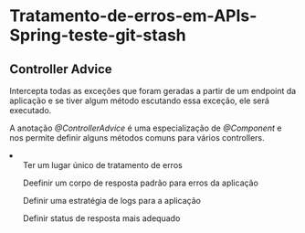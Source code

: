 # Tratamento-de-erros-em-APIs-Spring-teste-git-stash

<h2>Controller Advice</h2>
<p>Intercepta todas as exceções que foram geradas a partir de um endpoint da aplicação e se tiver algum método escutando essa exceção, ele será executado.</p>
<p>A anotação <em>@ControllerAdvice</em> é uma especialização de <em>@Component</em> e nos permite definir alguns métodos comuns para vários controllers.</p>

<li>
    <ul>Ter um lugar único de tratamento de erros</ul>
    <ul>Deefinir um corpo de resposta padrão para erros da aplicação</ul>
    <ul>Definir uma estratégia de logs para a aplicação</ul>
    <ul>Definir status de resposta mais adequado</ul>
</li>
